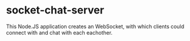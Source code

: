 # socket-chat-server
This Node.JS application creates an WebSocket, with which clients could connect with and chat with each eachother.
